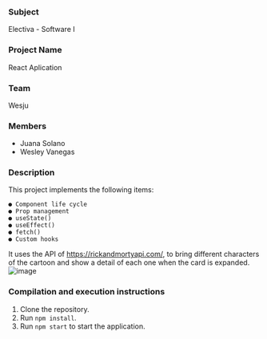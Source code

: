 ### Subject
Electiva - Software I

### Project Name
React Aplication

### Team
Wesju

### Members
* Juana Solano
* Wesley Vanegas
  
### Description
This project implements the following items:
```
● Component life cycle
● Prop management
● useState()
● useEffect()
● fetch()
● Custom hooks
```

It uses the API of https://rickandmortyapi.com/, to bring different characters of the 
cartoon and show a detail of each one when the card is expanded.
![image](https://github.com/user-attachments/assets/66d245d3-b570-44f1-9974-39af115ec383)

### Compilation and execution instructions
1. Clone the repository.
2. Run `npm install`.
3. Run `npm start` to start the application.

